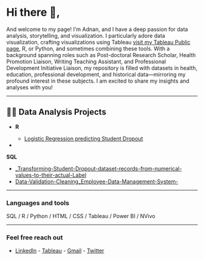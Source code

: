<h1>Hi there 👋, </h1>


And welcome to my page! I'm Adnan, and I have a deep passion for data analysis, storytelling, and visualization. I particularly adore data visualization, crafting visualizations using Tableau  [visit my Tableau Public page](https://public.tableau.com/app/profile/adnan.mayof/vizzes), R, or Python, and sometimes combining these tools. With a background spanning roles such as Post-doctoral Research Scholar, Health Promotion Liaison, Writing Teaching Assistant, and Professional Development Initiative Liaison, my repository is filled with datasets in health, education, professional development, and historical data—mirroring my profound interest in these subjects. I am excited to share my insights and analyses with you! 

---
<h2> 👨‍💻 Data Analysis Projects </h2>


- <b> R </b> 
  -  [Logistic Regression predicting Student Dropout](https://github.com/adnanthedataanalyst/Logistic-Regression-predicting-Student-Dropout)
 

- 

<b> SQL </b>
  - [_Transforming-Student-Dropout-dataset-records-from-numerical-values-to-their-actual-Label](https://github.com/adnanthedataanalyst/SQL_Transforming-Student-Dropout-dataset-records-from-numerical-values-to-their-actual-Label)
  - [Data-Validation-Cleaning_Employee-Data-Management-System-](https://github.com/adnanthedataanalyst/SQL-Data-Validation-Cleaning_Employee-Data-Management-System-)



 
 

---

### Languages and tools
SQL / R / Python / HTML / CSS / Tableau / Power BI / NVivo

---


### Feel free reach out
- [LinkedIn](https://www.linkedin.com/in/adnanmayof/) - [Tableau](https://public.tableau.com/app/profile/adnan.mayof/vizzes)  - [Gmail](mayof.adnan@gmail.com) - [Twitter](https://twitter.com/adnanmayof)




 




 



